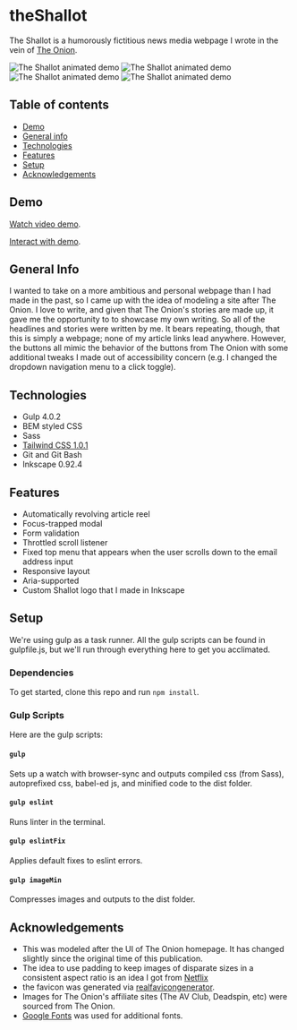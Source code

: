 # theShallot
The Shallot is a humorously fictitious news media webpage I wrote in the vein of [The Onion](https://www.theonion.com/).

![The Shallot animated demo](demo/demoGood.gif)
![The Shallot animated demo](demo/demoGoodMed.gif)
![The Shallot animated demo](demo/demoGoodSm.gif)
![The Shallot animated demo](demo/demoGoodXSm.gif)

## Table of contents
* [Demo](#Demo)
* [General info](#general-info)
* [Technologies](#technologies)
* [Features](#features)
* [Setup](#setup)
* [Acknowledgements](#acknowledgements)

## Demo
[Watch video demo](https://youtu.be/Igac3Qn17LA).

[Interact with demo](https://y2j964.github.io/theShallot/).

## General Info
I wanted to take on a more ambitious and personal webpage than I had made in the past, so I came up with the idea of modeling a site after The Onion. I love to write, and given that The Onion's stories are made up, it gave me the opportunity to to showcase my own writing. So all of the headlines and stories were written by me. It bears repeating, though, that this is simply a webpage; none of my article links lead anywhere. However, the buttons all mimic the behavior of the buttons from The Onion with some additional tweaks I made out of accessibility concern (e.g. I changed the dropdown navigation menu to a click toggle).

## Technologies
* Gulp 4.0.2
* BEM styled CSS
* Sass
* [Tailwind CSS 1.0.1](https://tailwindcss.com/)
* Git and Git Bash
* Inkscape 0.92.4

## Features
* Automatically revolving article reel
* Focus-trapped modal
* Form validation
* Throttled scroll listener
* Fixed top menu that appears when the user scrolls down to the email address input
* Responsive layout
* Aria-supported
* Custom Shallot logo that I made in Inkscape

## Setup
We're using gulp as a task runner. All the gulp scripts can be found in gulpfile.js, but we'll run through everything here to get you acclimated.

### Dependencies
To get started, clone this repo  and run `npm install`.

### Gulp Scripts
Here are the gulp scripts:

#### `gulp`
Sets up a watch with browser-sync and outputs compiled css (from Sass), autoprefixed css, babel-ed js, and minified code to the dist folder.

#### `gulp eslint`
Runs linter in the terminal.

#### `gulp eslintFix`
Applies default fixes to eslint errors.

#### `gulp imageMin`
Compresses images and outputs to the dist folder.

## Acknowledgements
* This was modeled after the UI of The Onion homepage. It has changed slightly since the original time of this publication.
* The idea to use padding to keep images of disparate sizes in a consistent aspect ratio is an idea I got from [Netflix](https://www.netflix.com)
* the favicon was generated via [realfavicongenerator](realfavicongenerator.net).
* Images for The Onion's affiliate sites (The AV Club, Deadspin, etc) were sourced from The Onion.
* [Google Fonts](https://fonts.google.com/) was used for additional fonts.
